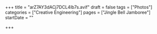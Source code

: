 +++
title = "arZ7AY3dACj7DCL4Ib7s.avif"
draft = false
tags = ["Photos"]
categories = ["Creative Engineering"]
pages = ["Jingle Bell Jamboree"]
startDate = ""

+++
